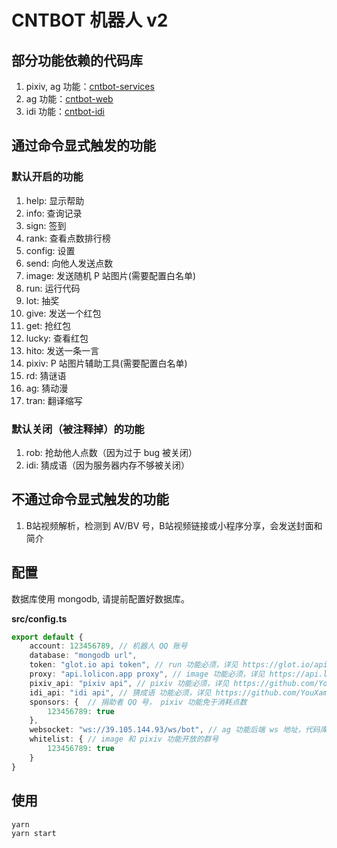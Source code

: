 # CNTBOT 机器人 v2

## 部分功能依赖的代码库

1. pixiv, ag 功能：[cntbot-services](https://github.com/YouXam/cntbot-services) 
2. ag 功能：[cntbot-web](https://github.com/YouXam/cntbot-web)
3. idi 功能：[cntbot-idi](https://github.com/YouXam/cntbot-idi)

## 通过命令显式触发的功能

### 默认开启的功能

1. help: 显示帮助
2. info: 查询记录
3. sign: 签到
4. rank: 查看点数排行榜
5. config: 设置
6. send: 向他人发送点数
7. image: 发送随机 P 站图片(需要配置白名单)
8. run: 运行代码
9. lot: 抽奖
10. give: 发送一个红包
11. get: 抢红包
12. lucky: 查看红包
13. hito: 发送一条一言
14. pixiv: P 站图片辅助工具(需要配置白名单)
15. rd: 猜谜语
16. ag: 猜动漫
17. tran: 翻译缩写


### 默认关闭（被注释掉）的功能

1. rob: 抢劫他人点数（因为过于 bug 被关闭）
2. idi: 猜成语（因为服务器内存不够被关闭）

## 不通过命令显式触发的功能

1. B站视频解析，检测到 AV/BV 号，B站视频链接或小程序分享，会发送封面和简介

## 配置

数据库使用 mongodb, 请提前配置好数据库。

**src/config.ts**

```typescript
export default {
    account: 123456789, // 机器人 QQ 账号
    database: "mongodb url",
    token: "glot.io api token", // run 功能必须，详见 https://glot.io/api
    proxy: "api.lolicon.app proxy", // image 功能必须，详见 https://api.lolicon.app/#/setu?id=%e8%af%b7%e6%b1%82
    pixiv_api: "pixiv api", // pixiv 功能必须，详见 https://github.com/YouXam/cntbot-services
    idi_api: "idi api", // 猜成语 功能必须，详见 https://github.com/YouXam/cntbot-idi
    sponsors: {  // 捐助者 QQ 号， pixiv 功能免于消耗点数
        123456789: true
    },
    websocket: "ws://39.105.144.93/ws/bot", // ag 功能后端 ws 地址，代码库：https://github.com/YouXam/cntbot-web
    whitelist: { // image 和 pixiv 功能开放的群号
        123456789: true
    }
}
```

## 使用

```sh
yarn
yarn start
```
